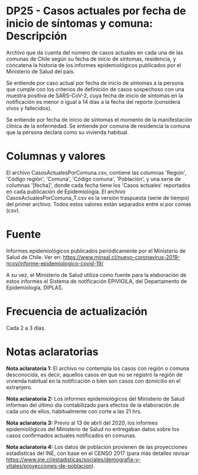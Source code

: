 # DP25 - Casos actuales por fecha de inicio de síntomas y comuna: Descripción
Archivo que da cuenta del número de casos actuales en cada una de las comunas de Chile según su fecha de inicio de síntomas, residencia, y concatena la historia de los informes epidemiológicos publicados por el Ministerio de Salud del país.

Se entiende por caso  actual por fecha de inicio de síntomas a la persona que cumple con los criterios de definición de casos sospechoso con una muestra positiva de SARS-CoV-2, cuya fecha de inicio de síntomas en la notificación es menor o igual a 14 días a la fecha del reporte (considera vivos y fallecidos).

Se entiende por fecha de inicio de síntomas el momento de la manifestación clínica de la enfermedad. Se entiende por comuna de residencia la comuna que la persona declara como su vivienda habitual.

# Columnas y valores
El archivo CasosActualesPorComuna.csv, contiene las columnas 'Región', 'Código región', 'Comuna', 'Código comuna', 'Población', y una serie de columnas '[fecha]', donde cada fecha tiene los 'Casos actuales' reportados en cada publicación de Epidemiología. El archivo CasosActualesPorComuna_T.csv es la versión traspuesta (serie de tiempo) del primer archivo. Todos estos valores están separados entre sí por comas (csv).

# Fuente
Informes epidemiológicos publicados periódicamente por el Ministerio de Salud de Chile. Ver en: https://www.minsal.cl/nuevo-coronavirus-2019-ncov/informe-epidemiologico-covid-19/

A su vez, el Ministerio de Salud utiliza como fuente para la elaboración de estos informes el Sistema de notificación EPIVIGILA, del Departamento de Epidemiología, DIPLAS.
 
# Frecuencia de actualización
Cada 2 a 3 días.

# Notas aclaratorias

**Nota aclaratoria 1:** El archivo no contempla los casos con región o comuna desconocida, es decir, aquellos casos en que no se registró la región de vivienda habitual en la notificación o bien son casos con domicilio en el extranjero.

**Nota aclaratoria 2:** Los informes epidemiológicos del Ministerio de Salud informan del último día contabilizado para efectos de la elaboración de cada uno de ellos, habitualmente con corte a las 21 hrs.

**Nota aclaratoria 3:** Previo al 13 de abril del 2020, los informes epidemiológicos del Ministerio de Salud no entregaban datos sobre los casos confirmados actuales notificados en comunas.

**Nota aclaratoria 4:** Los datos de poblacion provienen de las proyecciones estadísticas del INE, con base en el CENSO 2017 (para más detalles revisar https://www.ine.cl/estadisticas/sociales/demografia-y-vitales/proyecciones-de-poblacion).
